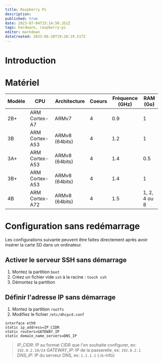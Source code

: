 ```yaml
---
title: Raspberry Pi
description: 
published: true
date: 2023-07-04T15:14:50.351Z
tags: hardware, raspberry-pi
editor: markdown
dateCreated: 2023-06-20T19:20:19.517Z
---
```


# Introduction

# Matériel
| Modèle | CPU | Architecture | Coeurs | Fréquence (GHz) | RAM (Go)
| --- | --- | --- | --- | --- | --- |
| 2B+ | ARM Cortex-A7 | ARMv7 | 4 | 0.9 | 1 |
| 3B | ARM Cortex-A53 | ARMv8 (64bits) | 4 | 1.2 | 1 |
| 3A+ | ARM Cortex-A53 | ARMv8 (64bits) | 4 | 1.4 | 0.5 |
| 3B+ | ARM Cortex-A53 | ARMv8 (64bits) | 4 | 1.4 | 1 |
| 4B | ARM Cortex-A72 | ARMv8 (64bits) | 4 | 1.5 | 1, 2, 4 ou 8 |

# Configuration sans redémarrage
Les configurations suivante peuvent être faites directement après avoir insérer la carte SD dans un ordinateur.
## Activer le serveur SSH sans démarrage
1. Montez la partition `boot`
2. Créez un fichier vide `ssh` à la racine : `touch ssh`
3. Démontez la partition

## Définir l'adresse IP sans démarrage
1. Montez la partition `rootfs`
2. Modifiez le fichier `/etc/dhcpcd.conf`
  ```
interface eth0
static ip_address=IP_CIDR
static routers=GATEWAY_IP
static domain_name_servers=DNS_IP
```
> *IP_CIDR*: IP au format CIDR que l'on souhaite configurer, ex: `192.0.2.10/24`
> *GATEWAY_IP*: IP de la passerelle, ex: `192.0.2.1`
> *DNS_IP*: IP du serveur DNS, ex: `1.1.1.1`
{.is-info}